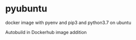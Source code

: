 # pyubuntu
docker image with pyenv and pip3 and python3.7 on ubuntu

Autobuild in Dockerhub image addition
